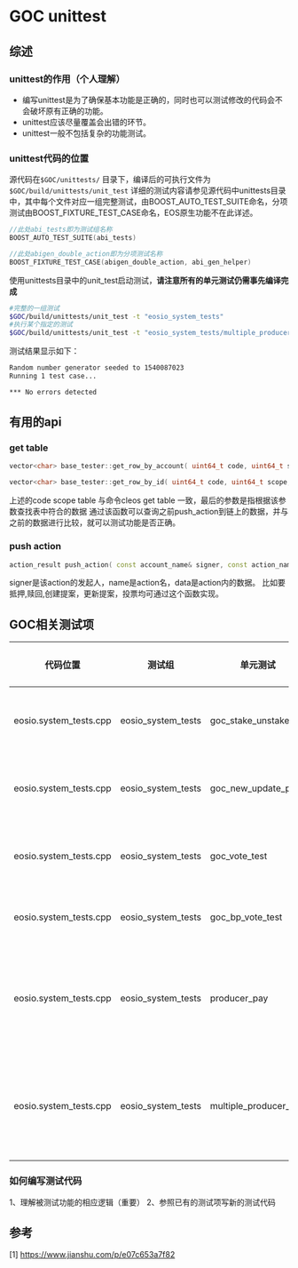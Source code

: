 # GOC unittest

## 综述
### unittest的作用（个人理解）
* 编写unittest是为了确保基本功能是正确的，同时也可以测试修改的代码会不会破坏原有正确的功能。
* unittest应该尽量覆盖会出错的环节。
* unittest一般不包括复杂的功能测试。

### unittest代码的位置
源代码在`$GOC/unittests/` 目录下，编译后的可执行文件为`$GOC/build/unittests/unit_test`
详细的测试内容请参见源代码中unittests目录中，其中每个文件对应一组完整测试，由BOOST_AUTO_TEST_SUITE命名，分项测试由BOOST_FIXTURE_TEST_CASE命名，EOS原生功能不在此详述。

```cpp
//此处abi_tests即为测试组名称
BOOST_AUTO_TEST_SUITE(abi_tests)

//此处abigen_double_action即为分项测试名称
BOOST_FIXTURE_TEST_CASE(abigen_double_action, abi_gen_helper)
```

使用unittests目录中的unit_test启动测试，**请注意所有的单元测试仍需事先编译完成**

```bash
#完整的一组测试
$GOC/build/unittests/unit_test -t "eosio_system_tests"
#执行某个指定的测试
$GOC/build/unittests/unit_test -t "eosio_system_tests/multiple_producer_pay"
```
测试结果显示如下：

```bash
Random number generator seeded to 1540087023
Running 1 test case...

*** No errors detected
```

## 有用的api
### get table 
```cpp
vector<char> base_tester::get_row_by_account( uint64_t code, uint64_t scope, uint64_t table, const account_name& act )

vector<char> base_tester::get_row_by_id( uint64_t code, uint64_t scope, uint64_t table, const uint64_t& id )
```
上述的code scope table 与命令cleos get table 一致，最后的参数是指根据该参数查找表中符合的数据
通过该函数可以查询之前push_action到链上的数据，并与之前的数据进行比较，就可以测试功能是否正确。

### push action
```cpp
action_result push_action( const account_name& signer, const action_name &name, const variant_object &data, bool auth = true )
```
signer是该action的发起人，name是action名，data是action内的数据。
比如要抵押,赎回,创建提案，更新提案，投票均可通过这个函数实现。



## GOC相关测试项
| 代码位置 | 测试组 | 单元测试 | 覆盖的功能 | 备注 |
| -------- | ------ | -------- | ------- | ------- |
|eosio.system_tests.cpp|eosio_system_tests|goc_stake_unstake|GOC抵押与赎回测试| |
|eosio.system_tests.cpp|eosio_system_tests|goc_new_update_prop|GOC创建与更新提案| |
|eosio.system_tests.cpp|eosio_system_tests|goc_vote_test|GOC用户对提案投票| |
|eosio.system_tests.cpp|eosio_system_tests|goc_bp_vote_test|GOC bp对提案投票| |
|eosio.system_tests.cpp|eosio_system_tests|producer_pay|GOC 投票奖励发放|在EOS的基础上修改，还未完成 |
|eosio.system_tests.cpp|eosio_system_tests|multiple_producer_pay|GOC 多节点投票奖励发放|在EOS的基础上修改，还未完成 |

### 如何编写测试代码
1、理解被测试功能的相应逻辑（重要）
2、参照已有的测试项写新的测试代码



## 参考
[1] https://www.jianshu.com/p/e07c653a7f82
